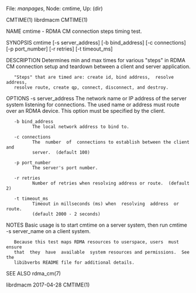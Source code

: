 File: *manpages*,  Node: cmtime,  Up: (dir)

CMTIME(1)                          librdmacm                         CMTIME(1)



NAME
       cmtime - RDMA CM connection steps timing test.

SYNOPSIS
       cmtime [-s server_address] [-b bind_address]
                      [-c connections] [-p port_number]
                      [-r retries] [-t timeout_ms]

DESCRIPTION
       Determines  min and max times for various "steps" in RDMA CM connection
       setup and teardown between a client and server application.

       "Steps" that are timed are: create id, bind address,  resolve  address,
       resolve route, create qp, connect, disconnect, and destroy.

OPTIONS
       -s server_address
              The  network  name  or IP address of the server system listening
              for connections.  The used name or address must  route  over  an
              RDMA device.  This option must be specified by the client.

       -b bind_address
              The local network address to bind to.

       -c connections
              The  number  of  connections to establish between the client and
              server.  (default 100)

       -p port_number
              The server's port number.

       -r retries
              Number of retries when resolving address or route.  (default 2)

       -t timeout_ms
              Timeout in millseconds (ms) when  resolving  address  or  route.
              (default 2000 - 2 seconds)

NOTES
       Basic  usage  is to start cmtime on a server system, then run cmtime -s
       server_name on a client system.

       Because this test maps RDMA resources to userspace, users  must  ensure
       that  they  have  available  system resources and permissions.  See the
       libibverbs README file for additional details.

SEE ALSO
       rdma_cm(7)



librdmacm                         2017-04-28                         CMTIME(1)
